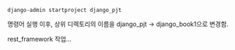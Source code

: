 ```
django-admin startproject django_pjt
```
  명령어 실행 이후, 상위 디렉토리의 이름을 django_pjt -> django_book1으로 변경함.
  
  rest_framework 작업...